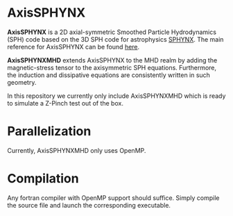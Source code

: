# AxisSPHYNX

**AxisSPHYNX** is a 2D axial-symmetric Smoothed Particle Hydrodynamics (SPH) code based on the 3D SPH code for astrophysics [SPHYNX](https://astro.physik.unibas.ch/sphynx). The main reference for AxisSPHYNX can be found [here](https://academic.oup.com/mnras/article/392/1/346/1073465).

**AxisSPHYNXMHD** extends AxisSPHYNX to the MHD realm by adding the magnetic-stress tensor to the axisymmetric SPH equations. Furthermore, the induction and dissipative equations are consistently written in such geometry.

In this repository we currently only include AxisSPHYNXMHD which is ready to simulate a Z-Pinch test out of the box.

# Parallelization

Currently, AxisSPHYNXMHD only uses OpenMP.

# Compilation

Any fortran compiler with OpenMP support should suffice. Simply compile the source file and launch the corresponding executable.
